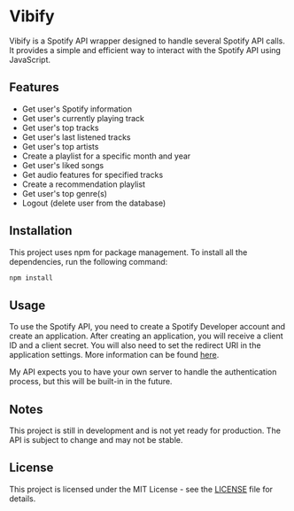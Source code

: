 # Vibify

Vibify is a Spotify API wrapper designed to handle several Spotify API calls. It provides a simple and efficient way to interact with the Spotify API using JavaScript.

## Features

- Get user's Spotify information
- Get user's currently playing track
- Get user's top tracks
- Get user's last listened tracks
- Get user's top artists
- Create a playlist for a specific month and year
- Get user's liked songs
- Get audio features for specified tracks
- Create a recommendation playlist
- Get user's top genre(s)
- Logout (delete user from the database)

## Installation

This project uses npm for package management. To install all the dependencies, run the following command:

```bash
npm install
```

## Usage

To use the Spotify API, you need to create a Spotify Developer account and create an application. After creating an application, you will receive a client ID and a client secret. You will also need to set the redirect URI in the application settings. More information can be found [here](https://developer.spotify.com/documentation/general/guides/app-settings/).

My API expects you to have your own server to handle the authentication process, but this will be built-in in the future.


## Notes

This project is still in development and is not yet ready for production. The API is subject to change and may not be stable.

## License

This project is licensed under the MIT License - see the [LICENSE](LICENSE) file for details.
```